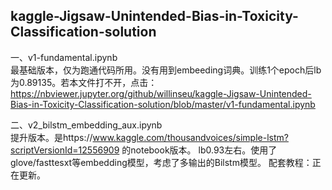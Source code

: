 ## kaggle-Jigsaw-Unintended-Bias-in-Toxicity-Classification-solution
一、v1-fundamental.ipynb  
  最基础版本，仅为跑通代码所用。没有用到embeeding词典。训练1个epoch后lb为0.89135。若本文件打不开，点击：https://nbviewer.jupyter.org/github/willinseu/kaggle-Jigsaw-Unintended-Bias-in-Toxicity-Classification-solution/blob/master/v1-fundamental.ipynb

二、v2_bilstm_embedding_aux.ipynb  
提升版本。是https://www.kaggle.com/thousandvoices/simple-lstm?scriptVersionId=12556909 的notebook版本。 
lb0.93左右。使用了glove/fasttesxt等embedding模型，考虑了多输出的Bilstm模型。 
配套教程：正在更新。
